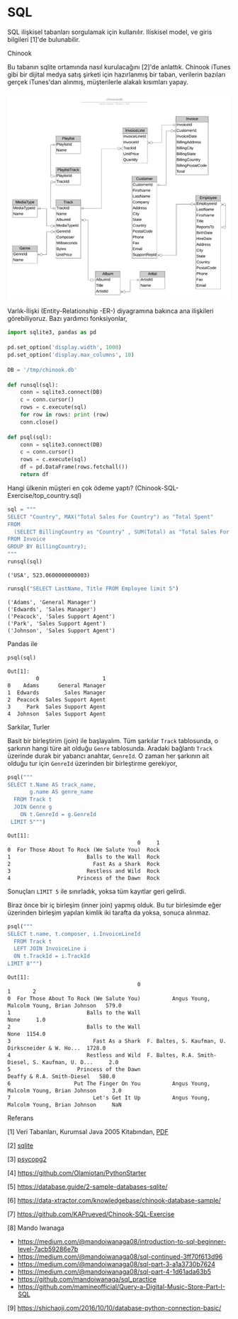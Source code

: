 # SQL

SQL ilişkisel tabanları sorgulamak için kullanılır. Iliskisel model,
ve giris bilgileri [1]'de bulunabilir.

Chinook

Bu tabanın sqlite ortamında nasıl kurulacağını [2]'de
anlattık. Chinook iTunes gibi bir dijital medya satış şirketi için
hazırlanmış bir taban, verilerin bazıları gerçek iTunes'dan alınmış,
müşterilerle alakalı kısımları yapay.

![](chinook_er.jpeg)

Varlık-İlişki (Entity-Relationship -ER-) diyagramına bakınca ana
ilişkileri görebiliyoruz. Bazı yardımcı fonksiyonlar,


```python
import sqlite3, pandas as pd

pd.set_option('display.width', 1000)
pd.set_option('display.max_columns', 10)

DB = '/tmp/chinook.db'

def runsql(sql):
    conn = sqlite3.connect(DB)
    c = conn.cursor()
    rows = c.execute(sql)
    for row in rows: print (row)
    conn.close()
    
def psql(sql):
    conn = sqlite3.connect(DB)
    c = conn.cursor()
    rows = c.execute(sql)
    df = pd.DataFrame(rows.fetchall())
    return df

```


Hangi ülkenin müşteri en çok ödeme yaptı? (Chinook-SQL-Exercise/top_country.sql)


```python
sql = """
SELECT "Country", MAX("Total Sales For Country") as "Total Spent"
FROM 
  (SELECT BillingCountry as "Country" , SUM(Total) as "Total Sales For Country"
FROM Invoice 
GROUP BY BillingCountry);
"""
runsql(sql)
```

```text
('USA', 523.0600000000003)
```


```python
runsql("SELECT LastName, Title FROM Employee limit 5")
```

```text
('Adams', 'General Manager')
('Edwards', 'Sales Manager')
('Peacock', 'Sales Support Agent')
('Park', 'Sales Support Agent')
('Johnson', 'Sales Support Agent')
```

Pandas ile

```python
psql(sql)
```

```text
Out[1]: 
         0                    1
0    Adams      General Manager
1  Edwards        Sales Manager
2  Peacock  Sales Support Agent
3     Park  Sales Support Agent
4  Johnson  Sales Support Agent
```

Sarkilar, Turler 

Basit bir birleştirim (join) ile başlayalım. Tüm şarkılar `Track`
tablosunda, o şarkının hangi türe ait olduğu `Genre`
tablosunda. Aradaki bağlantı `Track` üzerinde durak bir yabancı
anahtar, `GenreId`. O zaman her şarkının ait olduğu tur için `GenreId`
üzerinden bir birleştirme gerekiyor,


```python
psql("""
SELECT t.Name AS track_name,
       g.name AS genre_name
  FROM Track t
  JOIN Genre g
    ON t.GenreId = g.GenreId
 LIMIT 5""")

```

```text
Out[1]: 
                                         0     1
0  For Those About To Rock (We Salute You)  Rock
1                        Balls to the Wall  Rock
2                          Fast As a Shark  Rock
3                        Restless and Wild  Rock
4                     Princess of the Dawn  Rock
```

Sonuçları `LIMIT 5` ile sınırladık, yoksa tüm kayıtlar geri gelirdi.

Biraz önce bir iç birleşim (inner join) yapmış olduk. Bu tur
birlesimde eğer üzerinden birleşim yapılan kimlik iki tarafta da
yoksa, sonuca alınmaz.

```python
psql("""
SELECT t.name, t.composer, i.InvoiceLineId
  FROM Track t
  LEFT JOIN InvoiceLine i
  ON t.TrackId = i.TrackId
LIMIT 8""")
```

```text
Out[1]: 
                                         0                                                  1       2
0  For Those About To Rock (We Salute You)          Angus Young, Malcolm Young, Brian Johnson   579.0
1                        Balls to the Wall                                               None     1.0
2                        Balls to the Wall                                               None  1154.0
3                          Fast As a Shark  F. Baltes, S. Kaufman, U. Dirkscneider & W. Ho...  1728.0
4                        Restless and Wild  F. Baltes, R.A. Smith-Diesel, S. Kaufman, U. D...     2.0
5                     Princess of the Dawn                         Deaffy & R.A. Smith-Diesel   580.0
6                    Put The Finger On You          Angus Young, Malcolm Young, Brian Johnson     3.0
7                          Let's Get It Up          Angus Young, Malcolm Young, Brian Johnson     NaN
```











Referans

[1] Veri Tabanları, Kurumsal Java 2005 Kitabından, [PDF](https://github.com/burakbayramli/classnotes/raw/master/sk/2012/03/db-kj.pdf)

[2] [sqlite](../../2018/03/sqlite-basit-sekilde-hzl-diske-deger-yazma.md)

[3] [psycopg2](../../2012/06/psycopg2-python-ile-api-bazli-postgresql-erisimi.md)

[4] https://github.com/Olamiotan/PythonStarter

[5] https://database.guide/2-sample-databases-sqlite/

[6] https://data-xtractor.com/knowledgebase/chinook-database-sample/

[7] https://github.com/KAPrueved/Chinook-SQL-Exercise

[8] Mando Iwanaga

* https://medium.com/@mandoiwanaga08/introduction-to-sql-beginner-level-7acb59286e7b
* https://medium.com/@mandoiwanaga08/sql-continued-3ff70f613d96
* https://medium.com/@mandoiwanaga08/sql-part-3-a1a3730b7624
* https://medium.com/@mandoiwanaga08/sql-part-4-1d61ada63b5
* https://github.com/mandoiwanaga/sql_practice
* https://github.com/mamineofficial/Query-a-Digital-Music-Store-Part-I-SQL

[9] https://shichaoji.com/2016/10/10/database-python-connection-basic/











